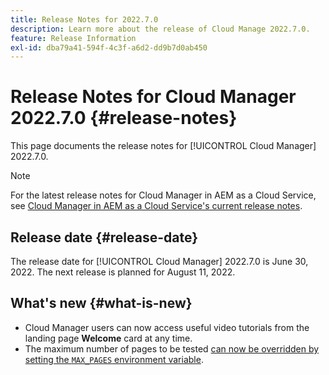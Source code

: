 ```yaml
---
title: Release Notes for 2022.7.0
description: Learn more about the release of Cloud Manage 2022.7.0.
feature: Release Information
exl-id: dba79a41-594f-4c3f-a6d2-dd9b7d0ab450
---
```

# Release Notes for Cloud Manager 2022.7.0 {#release-notes}

This page documents the release notes for [!UICONTROL Cloud Manager] 2022.7.0.

>[!NOTE]
>
>For the latest release notes for Cloud Manager in AEM as a Cloud Service, see [Cloud Manager in AEM as a Cloud Service's current release notes](https://experienceleague.adobe.com/en/docs/experience-manager-cloud-service/content/release-notes/cloud-manager/current).

## Release date {#release-date}

The release date for [!UICONTROL Cloud Manager] 2022.7.0 is June 30, 2022. The next release is planned for August 11, 2022.

## What's new {#what-is-new}

* Cloud Manager users can now access useful video tutorials from the landing page **Welcome** card at any time.
* The maximum number of pages to be tested [can now be overridden by setting the `MAX_PAGES` environment variable](/help/using/code-quality-testing.md#crawler).
